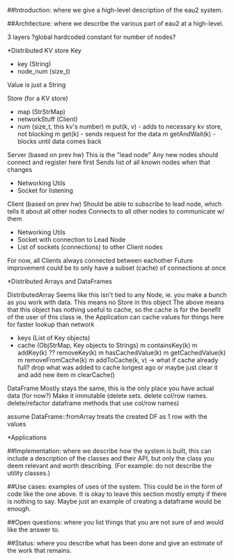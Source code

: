 ##Introduction: where we give a high-level description of the eau2 system.



##Architecture: where we describe the various part of eau2 at a high-level.

3 layers
?global hardcoded constant for number of nodes?


*Distributed KV store
Key
 - key (String)
 - node_num (size_t)

Value is just a String


Store (for a KV store)
 - map (StrStrMap)
 - networkStuff (Client)
 - num (size_t, this kv's number)
 m put(k, v) - adds to necessary kv store, not blocking
 m get(k) - sends request for the data
 m getAndWait(k) - blocks until data comes back


Server (based on prev hw)
This is the "lead node"
Any new nodes should connect and register here first
Sends list of all known nodes when that changes
 - Networking Utils
 - Socket for listening


Client (based on prev hw)
Should be able to subscribe to lead node, which tells it about all other nodes
Connects to all other nodes to communicate w/ them
 - Networking Utils
 - Socket with connection to Lead Node
 - List of sockets (connections) to other Client nodes

For now, all Clients always connected between eachother
Future improvement could be to only have a subset (cache) of connections at once

*Distributed Arrays and DataFrames

DistributedArray
Seems like this isn't tied to any Node, ie. you make a bunch as you work
	with data. This means no Store in this object
The above means that this object has nothing useful to cache, so the
	cache is for the benefit of the user of this class
	ie. the Application can cache values for things here for faster lookup than network
 - keys (List of Key objects)
 - cache (ObjStrMap, Key objects to Strings)
 m containsKey(k)
 m addKey(k)
 ?? removeKey(k)
 m hasCachedValue(k)
 m getCachedValue(k)
 m removeFromCache(k)
 m addToCache(k, v)
	-> what if cache already full? drop what was added to cache longest ago or maybe just clear it and add new item
 m clearCache()



DataFrame
Mostly stays the same, this is the only place you have actual data (for now?)
Make it immutable (delete sets. delete col/row names. delete/refactor dataframe methods that use col/row names)

assume DataFrame::fromArray treats the created DF as 1 row with the values



*Applications





##Implementation: where we describe how the system is built, this can include a description of the classes and their API, but only the class you deem relevant and worth describing. (For example: do not describe the utility classes.)


##Use cases: examples of uses of the system. This could be in the form of code like the one above. It is okay to leave this section mostly empty if there is nothing to say. Maybe just an example of creating a dataframe would be enough.


##Open questions: where you list things that you are not sure of and would like the answer to.


##Status: where you describe what has been done and give an estimate of the work that remains.

